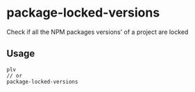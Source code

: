 # package-locked-versions
Check if all the NPM packages versions' of a project are locked

## Usage
```
plv
// or
package-locked-versions
```
